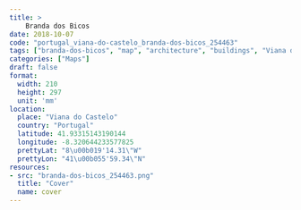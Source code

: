 ```yaml
---
title: > 
    Branda dos Bicos
date: 2018-10-07
code: "portugal_viana-do-castelo_branda-dos-bicos_254463"
tags: ["branda-dos-bicos", "map", "architecture", "buildings", "Viana do Castelo", "Portugal"]
categories: ["Maps"]
draft: false
format:
  width: 210
  height: 297
  unit: 'mm'
location:
  place: "Viana do Castelo"
  country: "Portugal"
  latitude: 41.93315143190144
  longitude: -8.320644233577825
  prettyLat: "8\u00b019'14.31\"W"
  prettyLon: "41\u00b055'59.34\"N"
resources:
- src: "branda-dos-bicos_254463.png"
  title: "Cover"
  name: cover
---
```


